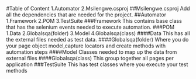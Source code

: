 ﻿#Table of Content
1.Automator
2.Msilengwe.csproj
##Msilengwe.csproj
Add all the dependencies that are needed for the project.
##Automator
1.Framework
2.POM
3.TestSuite
###Framework
This contains base class that has the selenium events needed to execute automation.
###POM
1.Data
2.Globalsqa(folder)
3.Model
4.Globalsqa(class)
####Data
This has all the external files needed as test data.
####Globalsqa(folder)
Where you do your page object model,capture locators and create methods with automation steps
####Model
Classes needed to map up the data from external files
####Globalsqa(class)
This group together all pages per application
###TestSuite
This has test classes where you execute your test methods
